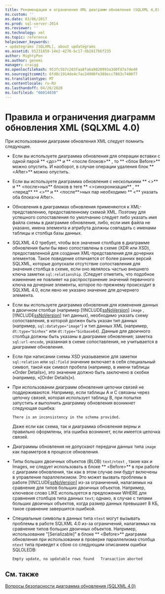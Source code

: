 ```yaml
---
title: Рекомендации и ограничения XML диаграмм обновления (SQLXML 4,0) | Документация Майкрософт
ms.custom: ''
ms.date: 03/06/2017
ms.prod: sql-server-2014
ms.reviewer: ''
ms.technology: xml
ms.topic: reference
helpviewer_keywords:
- updategrams [SQLXML], about updategrams
ms.assetid: b5231859-14e2-4276-bc17-db2817b6f235
author: MightyPen
ms.author: genemi
manager: craigg
ms.openlocfilehash: 953fc5b7c203faa8fa6a9820993a3d0fd7a7de40
ms.sourcegitcommit: 6fd8c1914de4c7ac24900fe388ecc7883c740077
ms.translationtype: MT
ms.contentlocale: ru-RU
ms.lasthandoff: 04/26/2020
ms.locfileid: "66014830"
---
```

# <a name="guidelines-and-limitations-of-xml-updategrams-sqlxml-40"></a>Правила и ограничения диаграмм обновления XML (SQLXML 4.0)
  При использовании диаграмм обновления XML следует помнить следующее.  
  
-   Если вы используете диаграмма обновления для операции вставки с одной парой ** \<до>** и ** \<после блоков>** , то ** \<блок Before>** можно опустить. И наоборот, в случае операции удаления блок ** \<After>** можно опустить.  
  
-   Если вы используете диаграмма обновления с несколькими ** \<>** и ** \<после>ных** блоков в теге ** \<>синхронизации** , ** \<перед** ** \<>** и ** \<после**>ных пар необходимо ** \<** указать оба блока>и After>.  
  
-   Обновления в диаграммах обновления применяются к XML-представлению, предоставленному схемой XML. Поэтому для успешного сопоставления по умолчанию следует либо указать имя файла схемы в диаграмме обновления, либо, если имя файла не указано, имена элемента и атрибута должны совпадать с именами таблицы и столбца базы данных.  
  
-   SQLXML 4.0 требует, чтобы все значения столбцов в диаграмме обновления были бы явно сопоставлены в схеме (XDR или XSD), предоставленной для создания XML-представления для дочерних элементов. Такое поведение отличается от более ранних версий SQLXML, которые допускали отсутствие сопоставления для значения столбца в схеме, если оно являлось частью внешнего ключа заметки `sql:relationship`. (Следует отметить, что подобное изменение не повлияет на распространение значений первичного ключа на дочерние элементы, которое по-прежнему происходит в SQLXML 4.0, если явно не указано значение для дочернего элемента.  
  
-   Если вы используете диаграмма обновления для изменения данных в двоичном столбце (например [!INCLUDE[ssNoVersion](../../../includes/ssnoversion-md.md)] `image` , [!INCLUDE[ssNoVersion](../../../includes/ssnoversion-md.md)] тип данных), необходимо указать схему сопоставления, в которой должен быть указан тип данных (например, `sql:datatype="image"`) и тип данных XML (например, `dt:type="binhex"` или `dt:type="binbase64`). Данные для двоичного столбца должны быть указаны в диаграмме обновления; заметка `sql:url-encode`, указанная в схеме сопоставления, не учитывается в диаграмме обновления.  
  
-   Если при написании схемы XSD указываемое для заметки `sql:relation` или `sql:field` значение включает в себя специальный символ, такой как символ пробела (например, в имени таблицы «Order Details»), это значение должно быть заключено в скобки (например, «[Order Details]»).  
  
-   При использовании диаграмм обновления цепочки связей не поддерживаются. Например, если таблицы А и С связаны через цепочку связей, которая использует таблицу В, при попытке запустить и выполнить диаграмму обновления возникнет следующая ошибка:  
  
    ```  
    There is an inconsistency in the schema provided.  
    ```  
  
     Даже если как схема, так и диаграмма обновления верны и правильно оформлены, эта ошибка возникнет, если имеется цепочка связей.  
  
-   Диаграммы обновления не допускают передачи данных типа `image` как параметров в процессе обновления.  
  
-   Типы больших двоичных объектов (BLOB) `text/ntext` , такие как и Images, не следует использовать в блоке ** \<Before>** в при работе с диаграмм обновления, так как в этом случае они будут включены в управление параллелизмом. Это может вызвать проблемы в работе [!INCLUDE[ssNoVersion](../../../includes/ssnoversion-md.md)] из-за ограничений, налагаемых на сравнение для типов больших двоичных объектов. Например, ключевое слово LIKE используется в предложении WHERE для сравнения столбцов типа данных `text`; однако, в случае с типами больших двоичных объектов, когда размер данных превышает 8 КБ, такое сравнение завершится ошибкой.  
  
-   Специальные символы в данных типа `ntext` могут вызывать проблемы в работе SQLXML 4.0 из-за ограничений, налагаемых на сравнение типов больших двоичных объектов. Например, использование "[Serializable]" в блоке ** \<Before>** диаграмм обновления при использовании в проверке параллелизма столбца `ntext` типа приведет к сбою со следующим описанием ошибки SQLOLEDB:  
  
    ```  
    Empty update, no updatable rows found   Transaction aborted  
    ```  
  
## <a name="see-also"></a>См. также  
 [Вопросы безопасности диаграмма обновления &#40;SQLXML 4,0&#41;](../security/updategram-security-considerations-sqlxml-4-0.md)  
  
  
